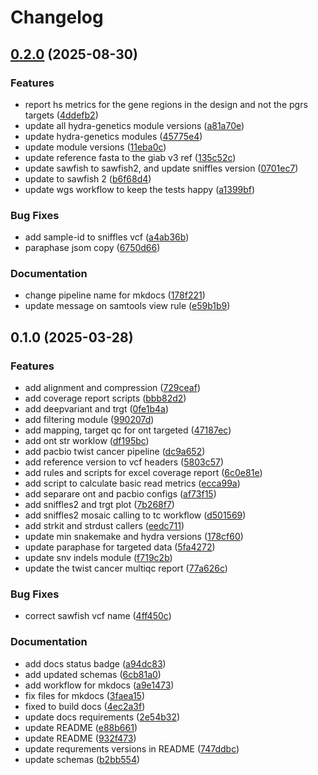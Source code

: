 # Changelog

## [0.2.0](https://www.github.com/clinical-genomics-uppsala/fada/compare/v0.1.0...v0.2.0) (2025-08-30)


### Features

* report hs metrics for the gene regions in the design and not the pgrs targets ([4ddefb2](https://www.github.com/clinical-genomics-uppsala/fada/commit/4ddefb2a63f7dc9c183bfc4942ca45d90a0abe90))
* update all hydra-genetics module versions ([a81a70e](https://www.github.com/clinical-genomics-uppsala/fada/commit/a81a70e8c7edc3d5b0332ef38c3c54e31ca2a11d))
* update hydra-genetics modules ([45775e4](https://www.github.com/clinical-genomics-uppsala/fada/commit/45775e47021dccc584045b7902c9185afe010557))
* update module versions ([11eba0c](https://www.github.com/clinical-genomics-uppsala/fada/commit/11eba0cd54afa365648d848dea2302f20977eacf))
* update reference fasta to the giab v3 ref ([135c52c](https://www.github.com/clinical-genomics-uppsala/fada/commit/135c52ced7e4c615394930b17f815975e7ea45dd))
* update sawfish to sawfish2, and update sniffles version ([0701ec7](https://www.github.com/clinical-genomics-uppsala/fada/commit/0701ec746b636328b90439e6bbcc69db5f89a784))
* update to sawfish 2 ([b6f68d4](https://www.github.com/clinical-genomics-uppsala/fada/commit/b6f68d4d39a6596d03ab70f3f62eb86ffc7cfaab))
* update wgs workflow to keep the tests happy ([a1399bf](https://www.github.com/clinical-genomics-uppsala/fada/commit/a1399bf5253694c8d44c49f5431b545291cd9768))


### Bug Fixes

* add sample-id to sniffles vcf ([a4ab36b](https://www.github.com/clinical-genomics-uppsala/fada/commit/a4ab36b52f77449eefe12c210b4e8101568d986c))
* paraphase jsom copy ([6750d66](https://www.github.com/clinical-genomics-uppsala/fada/commit/6750d66e309908245eb8f64a3b3f9ff8850c3768))


### Documentation

* change pipeline name for mkdocs ([178f221](https://www.github.com/clinical-genomics-uppsala/fada/commit/178f221a7fe53b7d943f3d12d63a6fb99a5c5c71))
* update message on samtools view rule ([e59b1b9](https://www.github.com/clinical-genomics-uppsala/fada/commit/e59b1b96e8c5896c98b1116e31eded239d38760b))

## 0.1.0 (2025-03-28)


### Features

* add alignment and compression ([729ceaf](https://www.github.com/clinical-genomics-uppsala/fada/commit/729ceafd775453a8d8bc8befc933c08abf2038cb))
* add coverage report scripts ([bbb82d2](https://www.github.com/clinical-genomics-uppsala/fada/commit/bbb82d2c31a25208cd27ddf93923bb9fe3c8e6d5))
* add deepvariant and trgt ([0fe1b4a](https://www.github.com/clinical-genomics-uppsala/fada/commit/0fe1b4a241941eb49a364795da2c41cf72e612a0))
* add filtering module ([990207d](https://www.github.com/clinical-genomics-uppsala/fada/commit/990207df2fa80a9768c91af207df9875fbd8ebb6))
* add mapping, target qc for ont targeted ([47187ec](https://www.github.com/clinical-genomics-uppsala/fada/commit/47187ec3e4cc45625ee238ba1c9ffa17ac999644))
* add ont str worklow ([df195bc](https://www.github.com/clinical-genomics-uppsala/fada/commit/df195bc79037c710f65e896e0b246fc27be8044c))
* add pacbio twist cancer pipeline ([dc9a652](https://www.github.com/clinical-genomics-uppsala/fada/commit/dc9a65208bc5ecf8c8c286e7fc974d04f7ad67d1))
* add reference version to vcf headers ([5803c57](https://www.github.com/clinical-genomics-uppsala/fada/commit/5803c57eb7cc665634b21acbc9399fcec61c2b65))
* add rules and scripts for excel coverage report ([6c0e81e](https://www.github.com/clinical-genomics-uppsala/fada/commit/6c0e81e93b8f64fb59af1522623a4c602831096e))
* add script to calculate basic read metrics ([ecca99a](https://www.github.com/clinical-genomics-uppsala/fada/commit/ecca99ac197af1720b52b61e931f86ad6ea98a0f))
* add separare ont and pacbio configs ([af73f15](https://www.github.com/clinical-genomics-uppsala/fada/commit/af73f15f704dc3558d6332cc75fbcd793e020919))
* add sniffles2 and trgt plot ([7b268f7](https://www.github.com/clinical-genomics-uppsala/fada/commit/7b268f79d0d1524d32245e6d0dfe4d8fcfbe8735))
* add sniffles2 mosaic calling to tc workflow ([d501569](https://www.github.com/clinical-genomics-uppsala/fada/commit/d501569b8c41dd07416f53fba07486b4da8200e4))
* add strkit and strdust callers ([eedc711](https://www.github.com/clinical-genomics-uppsala/fada/commit/eedc711083278153447f5d3c612925f62dbf8031))
* update min snakemake and hydra versions ([178cf60](https://www.github.com/clinical-genomics-uppsala/fada/commit/178cf602a8117d9fb5887dd1be0a7814fe7f7821))
* update paraphase for targeted data ([5fa4272](https://www.github.com/clinical-genomics-uppsala/fada/commit/5fa42722f9697617ca7876beeb18900dc24fa401))
* update snv indels module ([f719c2b](https://www.github.com/clinical-genomics-uppsala/fada/commit/f719c2b6f0fdf19b6aa0154a14ff48335f592ced))
* update the twist cancer multiqc report ([77a626c](https://www.github.com/clinical-genomics-uppsala/fada/commit/77a626c2064214463a81f5ac9ecb6d6128fac645))


### Bug Fixes

* correct sawfish vcf name ([4ff450c](https://www.github.com/clinical-genomics-uppsala/fada/commit/4ff450cfd16901e33c19103ab70d493f37652059))


### Documentation

* add docs status badge ([a94dc83](https://www.github.com/clinical-genomics-uppsala/fada/commit/a94dc83a66e0b93509310fac0b7f93da6578d687))
* add updated schemas ([6cb81a0](https://www.github.com/clinical-genomics-uppsala/fada/commit/6cb81a07c44c2086b48ac8bb4e1e19dff50d61ca))
* add workflow for mkdocs ([a9e1473](https://www.github.com/clinical-genomics-uppsala/fada/commit/a9e147357a1dfadec45fd010df01c4fd597e699e))
* fix files for mkdocs ([3faea15](https://www.github.com/clinical-genomics-uppsala/fada/commit/3faea15fe6e35fe557a5a416e006149575d2b751))
* fixed to build docs ([4ec2a3f](https://www.github.com/clinical-genomics-uppsala/fada/commit/4ec2a3f1a2cd5e6a0d6a5df2a96e39ba46c3267a))
* update docs requirements ([2e54b32](https://www.github.com/clinical-genomics-uppsala/fada/commit/2e54b32f356e387851cf74912d235f387ee9855d))
* update README ([e88b661](https://www.github.com/clinical-genomics-uppsala/fada/commit/e88b661d4f8561be346b74e703924532d514fd75))
* update README ([932f473](https://www.github.com/clinical-genomics-uppsala/fada/commit/932f473a872160dd8d9cc083f60a87c4cfebc60e))
* update requrements versions in README ([747ddbc](https://www.github.com/clinical-genomics-uppsala/fada/commit/747ddbc60dac7c401b2f364a12bc2e8c2ec12eea))
* update schemas ([b2bb554](https://www.github.com/clinical-genomics-uppsala/fada/commit/b2bb5542747c763de0d33f12bfe325839e174200))
